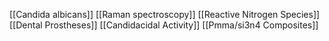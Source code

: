 [[Candida albicans]]
[[Raman spectroscopy]]
[[Reactive Nitrogen Species]]
[[Dental Prostheses]]
[[Candidacidal Activity]]
[[Pmma/si3n4 Composites]]
